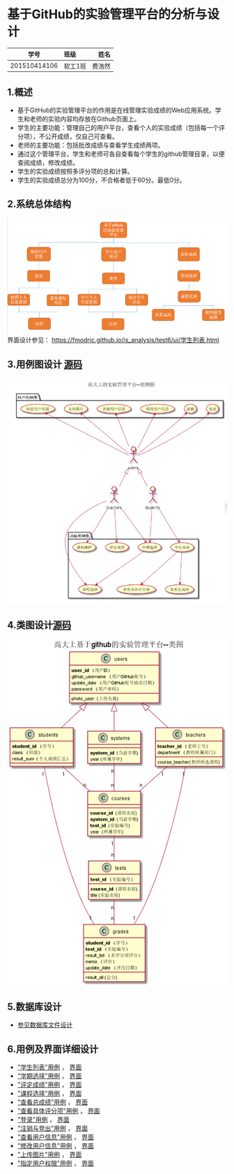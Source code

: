 # 基于GitHub的实验管理平台的分析与设计

|    学号   |       班级       |      姓名     |
|:-------:|:------------- | ----------:|
|   201510414106  |     软工1班     |   费浩然   |

## 1.概述
* 基于GitHub的实验管理平台的作用是在线管理实验成绩的Web应用系统。学生和老师的实验内容均存放在Github页面上。
* 学生的主要功能：管理自己的用户平台，查看个人的实验成绩（包括每一个评分项），不公开成绩，仅自己可查看。
* 老师的主要功能：包括批改成绩与查看学生成绩两项。
* 通过这个管理平台，学生和老师可各自查看每个学生的github管理目录，以便查阅成绩，修改成绩。
* 学生的实验成绩按照多评分项的总和计算。
* 学生的实验成绩总分为100分，不合格者低于60分。最低0分。
 

## 2.系统总体结构
![](./系统总体结构.png '描述')
界面设计参见： https://fmodric.github.io/is_analysis/test6/ui/学生列表.html
## 3.用例图设计 [源码](src/useCase.puml)
![](./useCase.png)
## 4.类图设计[源码](src/class.puml)
![](./class.png)

## 5.数据库设计
* [参见数据库文件设计](./数据库文件设计.md)

## 6.用例及界面详细设计
* ["学生列表"用例](用例/学生列表.md) ， [界面](https://fmodric.github.io/is_analysis/test6/ui/学生列表.html)
* ["学期选择"用例](用例/学期选择.md) ， [界面](https://fmodric.github.io/is_analysis/test6/ui/学期选择.html)
* ["评定成绩"用例](用例/评定成绩.md) ， [界面](https://fmodric.github.io/is_analysis/test6/ui/评定成绩.html)
* ["课程选择"用例](用例/课程选择.md) ， [界面](https://fmodric.github.io/is_analysis/test6/ui/课程选择.html)
* ["查看总成绩"用例](用例/查看总成绩.md) ， [界面](https://fmodric.github.io/is_analysis/test6/ui/查看总成绩.html)
* ["查看具体评分项"用例](用例/查看具体评分项.md) ， [界面](https://fmodric.github.io/is_analysis/test6/ui/查看具体评分项.html)
* ["登录"用例](用例/登录.md) ， [界面](https://fmodric.github.io/is_analysis/test6/ui/index.html)
* ["注销与登出"用例](用例/注销与登出.md) ， [界面](https://fmodric.github.io/is_analysis/test6/ui/注销与登出.html)
* ["查看用户信息"用例](用例/查看用户信息.md) ， [界面](https://fmodric.github.io/is_analysis/test6/ui/查看用户信息.html)
* ["修改用户信息"用例](用例/修改用户信息.md) ， [界面](https://fmodric.github.io/is_analysis/test6/ui/修改用户信息.html)
* ["上传图片"用例](用例/上传图片.md) ， [界面](https://fmodric.github.io/is_analysis/test6/ui/上传图片.html)
* ["指定用户权限"用例](用例/指定用户权限.md) ， [界面](https://fmodric.github.io/is_analysis/test6/ui/指定用户权限.html)
